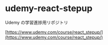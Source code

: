 # udemy-react-stepup

Udemy の学習進捗用リポジトリ

[https://www.udemy.com/course/react_stepup/](https://www.udemy.com/course/react_stepup/)
